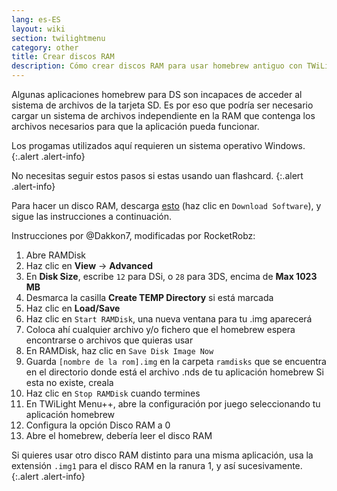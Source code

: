 ```yaml
---
lang: es-ES
layout: wiki
section: twilightmenu
category: other
title: Crear discos RAM
description: Cómo crear discos RAM para usar homebrew antiguo con TWiLight Menu++
---
```


Algunas aplicaciones homebrew para DS son incapaces de acceder al sistema de archivos de la tarjeta SD. Es por eso que podría ser necesario cargar un sistema de archivos independiente en la RAM que contenga los archivos necesarios para que la aplicación pueda funcionar.

Los progamas utilizados aquí requieren un sistema operativo Windows.
{:.alert .alert-info}

No necesitas seguir estos pasos si estas usando uan flashcard.
{:.alert .alert-info}

Para hacer un disco RAM, descarga [esto](http://memory.dataram.com/products-and-services/software/ramdisk#freeware) (haz clic en `Download Software`), y sigue las instrucciones a continuación.

Instrucciones por @Dakkon7, modificadas por RocketRobz:

1. Abre RAMDisk
1. Haz clic en **View** -> **Advanced**
1. En **Disk Size**, escribe `12` para DSi, o `28` para 3DS, encima de **Max 1023 MB**
1. Desmarca la casilla **Create TEMP Directory** si está marcada
1. Haz clic en **Load/Save**
1. Haz clic en `Start RAMDisk`, una nueva ventana para tu .img aparecerá
1. Coloca ahí cualquier archivo y/o fichero que el homebrew espera encontrarse o archivos que quieras usar
1. En RAMDisk, haz clic en `Save Disk Image Now`
1. Guarda `[nombre de la rom].img` en la carpeta `ramdisks` que se encuentra en el directorio donde está el archivo .nds de tu aplicación homebrew Si esta no existe, creala
1. Haz clic en `Stop RAMDisk` cuando termines
1. En TWiLight Menu++, abre la configuración por juego seleccionando tu aplicación homebrew
1. Configura la opción Disco RAM a 0
1. Abre el homebrew, debería leer el disco RAM

Si quieres usar otro disco RAM distinto para una misma aplicación, usa la extensión `.img1` para el disco RAM en la ranura 1, y así sucesivamente.
{:.alert .alert-info}

